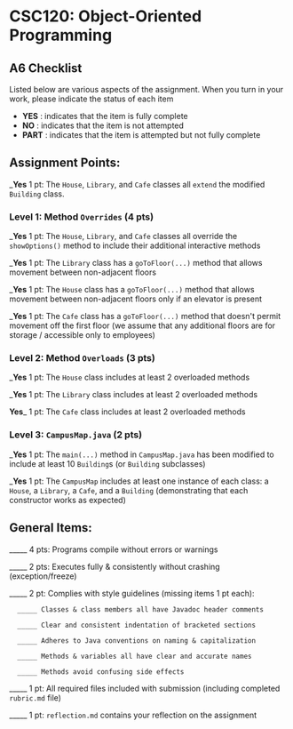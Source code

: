 # CSC120: Object-Oriented Programming
## A6 Checklist

Listed below are various aspects of the assignment.  When you turn in your work, please indicate the status of each item

- **YES** : indicates that the item is fully complete
- **NO** : indicates that the item is not attempted
- **PART** : indicates that the item is attempted but not fully complete


## Assignment Points:

___Yes__ 1 pt: The `House`, `Library`, and `Cafe` classes all `extend` the modified `Building` class.

### Level 1: Method `Overrides` (4 pts)

___Yes__ 1 pt: The `House`, `Library`, and `Cafe` classes all override the `showOptions()` method to include their additional interactive methods

___Yes__ 1 pt: The `Library` class has a `goToFloor(...)` method that allows movement between non-adjacent floors

___Yes__ 1 pt: The `House` class has a `goToFloor(...)` method that allows movement between non-adjacent floors only if an elevator is present

___Yes__ 1 pt: The `Cafe` class has a `goToFloor(...)` method that doesn't permit movement off the first floor (we assume that any additional floors are for storage / accessible only to employees)

### Level 2: Method `Overloads` (3 pts)

___Yes__ 1 pt: The `House` class includes at least 2 overloaded methods

___Yes__ 1 pt: The `Library` class includes at least 2 overloaded methods

__Yes___ 1 pt: The `Cafe` class includes at least 2 overloaded methods

### Level 3: `CampusMap.java` (2 pts)

___Yes__ 1 pt: The `main(...)` method in `CampusMap.java` has been modified to include at least 10 `Building`s (or `Building` subclasses)

___Yes__ 1 pt: The `CampusMap` includes at least one instance of each class: a `House`, a `Library`, a `Cafe`, and a `Building` (demonstrating that each constructor works as expected)



## General Items:

_____ 4 pts: Programs compile without errors or warnings

_____ 2 pts: Executes fully & consistently without crashing (exception/freeze)

_____ 2 pt: Complies with style guidelines (missing items 1 pt each):

      _____ Classes & class members all have Javadoc header comments

      _____ Clear and consistent indentation of bracketed sections

      _____ Adheres to Java conventions on naming & capitalization

      _____ Methods & variables all have clear and accurate names

      _____ Methods avoid confusing side effects

_____ 1 pt: All required files included with submission (including completed `rubric.md` file)

_____ 1 pt: `reflection.md` contains your reflection on the assignment
